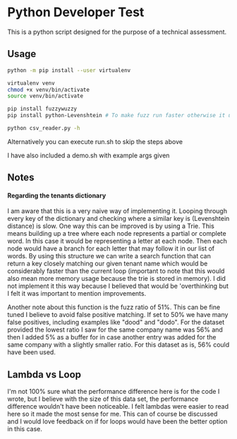 # Python Developer Test

This is a python script designed for the purpose of a technical assessment.

## Usage

```bash
python -m pip install --user virtualenv

virtualenv venv
chmod +x venv/bin/activate
source venv/bin/activate

pip install fuzzywuzzy
pip install python-Levenshtein # To make fuzz run faster otherwise it uses a python-pure implementation which is slower

python csv_reader.py -h
```

Alternatively you can execute run.sh to skip the steps above

I have also included a demo.sh with example args given

## Notes
#### Regarding the tenants dictionary
I am aware that this is a very naive way of implementing it. Looping through every key of the dictionary and checking
where a similar key is (Levenshtein distance) is slow. 
One way this can be improved is by using a Trie. This means building up a tree where each node represents a partial or 
complete word. In this case it would be representing a letter at each node. Then each node would have a branch for each
letter that may follow it in our list of words. By using this structure we can write a search function that can return
a key closely matching our given tenant name which would be considerably faster than the current loop (important to note
that this would also mean more memory usage because the trie is stored in memory). 
I did not implement it this way because I believed that would be 'overthinking but I felt it was important to mention 
improvements.

Another note about this function is the fuzz ratio of 51%. This can be fine tuned I believe to avoid false positive
matching. If set to 50% we have many false positives, including examples like "dood" and "dodo". For the dataset
provided the lowest ratio I saw for the same company name was 56% and then I added 5% as a buffer for in case another
entry was added for the same company with a slightly smaller ratio. For this dataset as is, 56% could have been used.

## Lambda vs Loop
I'm not 100% sure what the performance difference here is for the code I wrote, but I believe with the size of this
data set, the performance difference wouldn't have been noticeable. I felt lambdas were easier to read here so it made
the most sense for me. This can of course be discussed and I would love feedback on if for loops would have been the 
better option in this case.
